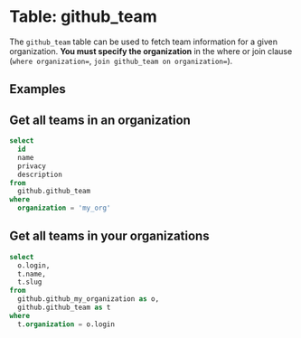 # Table: github_team

The `github_team` table can be used to fetch team information for a given organization. **You must specify the organization** in the where or join clause (`where organization=`, `join github_team on organization=`).

## Examples

## Get all teams in an organization

```sql
select
  id
  name
  privacy
  description
from
  github.github_team
where
  organization = 'my_org'
```

## Get all teams in your organizations

```sql
select
  o.login,
  t.name,
  t.slug
from
  github.github_my_organization as o,
  github.github_team as t
where
  t.organization = o.login
```
